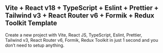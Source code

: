 ## Vite + React v18 + TypeScript + Eslint + Prettier + Tailwind v3 + React Router v6 + Formik + Redux Toolkit Template

Create a new project with Vite, React JS, TypeScript, Eslint, Prettier, Tailwind v3, React Router v6, Formik, Redux Toolkit in just 1 second and you don’t need to setup anything.